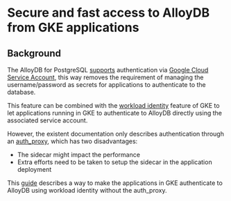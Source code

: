 # Secure and fast access to AlloyDB from GKE applications

## Background

The AlloyDB for PostgreSQL [supports](https://cloud.google.com/alloydb/docs/manage-iam-authn)
authentication via [Google Cloud Service Account](https://cloud.google.com/iam/docs/service-account-overview),
this way removes the requirement of managing the username/password as secrets
for applications to authenticate to the database.

This feature can be combined with the [workload identity](https://cloud.google.com/kubernetes-engine/docs/how-to/workload-identity)
feature of GKE to let applications running in GKE to authenticate to AlloyDB
directly using the associated service account.

However, the existent documentation only describes authentication through an
[auth\_proxy](https://cloud.google.com/alloydb/docs/quickstart/integrate-kubernetes#auth-proxy),
which has two disadvantages:

*   The sidecar might impact the performance
*   Extra efforts need to be taken to setup the sidecar in the application
  deployment

This [guide](howto.md) describes a way to make the applications in GKE
authenticate to AlloyDB using workload identity without the auth\_proxy.
